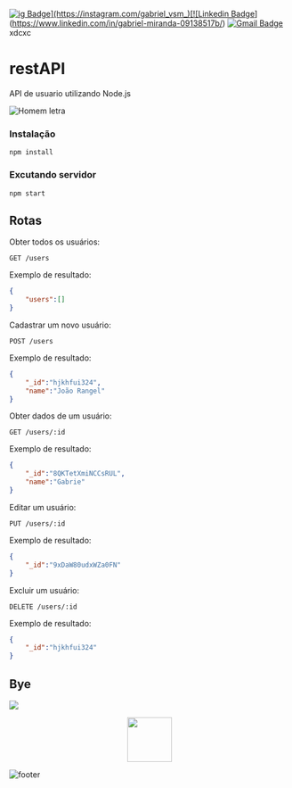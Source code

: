 [![ig Badge](https://img.shields.io/badge/@Gabriel-%23E4405F.svg?&style=flat-square&logo=instagram&logoColor=white&link=https://instagram.com/gabriel_vsm_)](https://instagram.com/gabriel_vsm_)[![Linkedin Badge](https://img.shields.io/badge/-Gabriel-blue?style=flat-square&logo=Linkedin&logoColor=white&link=https://www.linkedin.com/in/gabriel-miranda-09138517b/)](https://www.linkedin.com/in/gabriel-miranda-09138517b/) [![Gmail Badge](https://img.shields.io/badge/-vytorgabriel123v@gmail.com-c14438?style=flat-square&logo=Gmail&logoColor=white&link=mailto:vytorgabriel123v@gmail.com)](mailto:vytorgabriel123v@gmail.com)xdcxc

# restAPI
API de usuario utilizando Node.js



![Homem letra](https://github.com/roboticapratica/Linguagem-C/blob/master/homem%20letra.gif)

### Instalação
```
npm install
```

### Excutando servidor
```
npm start
```
## Rotas
Obter todos os usuários:
```
GET /users
```
Exemplo de resultado:
```json
{
    "users":[]
}
```

Cadastrar um novo usuário:
```
POST /users
```
Exemplo de resultado:
```json
{
    "_id":"hjkhfui324",
    "name":"João Rangel"
}
```

Obter dados de um usuário:
```
GET /users/:id
```
Exemplo de resultado:
```json
{
    "_id":"8QKTetXmiNCCsRUL",
    "name":"Gabrie"
}
```

Editar um usuário:
```
PUT /users/:id
```
Exemplo de resultado:
```json
{
    "_id":"9xDaW80udxWZa0FN"
}
```

Excluir um usuário:
```
DELETE /users/:id
```
Exemplo de resultado:
```json
{
    "_id":"hjkhfui324"
}
```

## Bye

![](https://komarev.com/ghpvc/?username=sTrkalec&label=📈+You+are+visitor+number&color=green)

<p align=center><img src="https://raw.githubusercontent.com/MartinHeinz/MartinHeinz/master/wave.gif" width="80px">
  
![footer](https://capsule-render.vercel.app/api?type=wave&color=d3d3d3&height=180&width=100&section=footer&text=&lsaquo;&rsaquo;%20Thanks%20for%20watching%20my%20profile%20&lsaquo;/&rsaquo;&fontSize=20&fontAlign=50&fontColor=000000)
  
